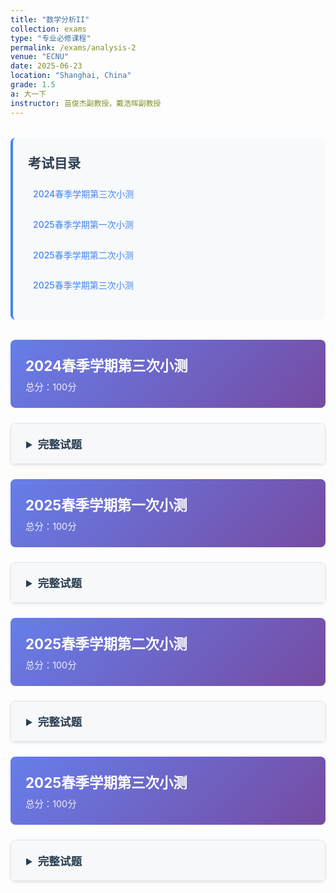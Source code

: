 ```yaml
---
title: "数学分析II"
collection: exams
type: "专业必修课程"
permalink: /exams/analysis-2
venue: "ECNU"
date: 2025-06-23
location: "Shanghai, China"
grade: 1.5
a: 大一下
instructor: 苗俊杰副教授，戴浩晖副教授
---
```


<div class="exam-toc">
  <h2>考试目录</h2>
  <ul>
    <li><a href="#2024-spring-test3">2024春季学期第三次小测</a></li>
    <li><a href="#2025-spring-test1">2025春季学期第一次小测</a></li>
    <li><a href="#2025-spring-test2">2025春季学期第二次小测</a></li>
    <li><a href="#2025-spring-test3">2025春季学期第三次小测</a></li>
  </ul>
</div>

<style>
.exam-toc {
  background: #f8f9fa;
  padding: 1.5rem;
  border-radius: 8px;
  margin: 2rem 0;
  border-left: 4px solid #4285f4;
}

.exam-toc h2 {
  margin-top: 0;
  color: #2c3e50;
}

.exam-toc ul {
  list-style: none;
  padding-left: 0;
}

.exam-toc li {
  margin: 0.8rem 0;
  padding: 0.5rem;
  border-radius: 4px;
  transition: background 0.3s;
}

.exam-toc li:hover {
  background: #e3f2fd;
}

.exam-toc a {
  text-decoration: none;
  color: #4285f4;
  font-weight: 500;
  display: block;
}

.exam-header {
  background: linear-gradient(135deg, #667eea 0%, #764ba2 100%);
  color: white;
  padding: 1.5rem;
  border-radius: 8px;
  margin: 1.5rem 0;
}

.exam-header h3 {
  margin: 0;
  font-size: 1.4rem;
}

.exam-meta {
  opacity: 0.9;
  font-size: 0.9rem;
  margin-top: 0.5rem;
}

details {
  background: white;
  border: 1px solid #e1e4e8;
  border-radius: 8px;
  margin: 1.5rem 0;
  box-shadow: 0 2px 4px rgba(0,0,0,0.1);
  transition: box-shadow 0.3s;
}

details:hover {
  box-shadow: 0 4px 8px rgba(0,0,0,0.15);
}

summary {
  background: #f6f8fa;
  padding: 1.2rem 1.5rem;
  cursor: pointer;
  font-weight: 600;
  color: #2c3e50;
  border-radius: 8px 8px 0 0;
  font-size: 1.1rem;
}

details[open] summary {
  border-bottom: 1px solid #e1e4e8;
}

.exam-content {
  padding: 1.5rem;
}

.question {
  margin: 1.5rem 0;
  padding: 1rem;
  background: #fafbfc;
  border-radius: 6px;
  border-left: 3px solid #4285f4;
}

.question-title {
  font-weight: 600;
  color: #2c3e50;
  margin-bottom: 0.8rem;
  display: flex;
  justify-content: space-between;
  align-items: center;
}

.points {
  background: #4285f4;
  color: white;
  padding: 0.2rem 0.6rem;
  border-radius: 12px;
  font-size: 0.8rem;
  font-weight: 500;
}

.math-content {
  line-height: 1.6;
  font-size: 1rem;
}

.math-content p {
  margin: 0.8rem 0;
}

.proof {
  background: #fff3e0;
  border: 1px solid #ffb74d;
  border-radius: 6px;
  padding: 1rem;
  margin: 1rem 0;
}

.proof-title {
  font-weight: 600;
  color: #e65100;
  margin-bottom: 0.5rem;
}

@media (max-width: 768px) {
  .exam-content {
    padding: 1rem;
  }
  
  summary {
    padding: 1rem;
  }
  
  .question {
    padding: 0.8rem;
  }
}
</style>

<div id="2024-spring-test3" class="exam-header">
  <h3>2024春季学期第三次小测</h3>
  <div class="exam-meta">总分：100分</div>
</div>

<details markdown="1">
  <summary>完整试题</summary>
  <div class="exam-content">
    <div class="question">
      <div class="question-title">
        <span>第1题 </span>
        <span class="points">20分</span>
      </div>
      <div class="math-content">
        <p>判断下列陈述是否正确，并简述理由（判断3分，理由2分）</p>
        <p>1. 若非负无穷积分\(\displaystyle\int_a^{+\infty} f(x)\ \mathrm{d}x\)收敛且\(f(x)\)在\([a,+\infty)\)上连续，则\(\lim\limits_{x\to+\infty}f(x)=0.\)</p>
        <p>2. 若无穷积分\(\displaystyle\int_a^{+\infty} f(x)\ \mathrm{d}x\)绝对收敛，则无穷积分\(\displaystyle\int_a^{+\infty} f^2(x)\ \mathrm{d}x\)也收敛.</p>
        <p>3. 若正项级数\(\sum u_n\)收敛，则\(\ \exists\ N,\ n>N\)时\(\sqrt[n]{u_n}<q\)，其中\(q\in [0,1).\)</p>
        <p>4. 若对任意\( p\in \mathbb{N} _+,\ \forall \varepsilon>0,\exists\ N\in\mathbb{N} _+\)，当\(n>N\)时，\(\|u _{n+1}+u _{n+2}+\cdots +u _{n+p}\|<\varepsilon\)，则\(\sum u_n\)收敛.</p>
      </div>
    </div>

    <div class="question">
      <div class="question-title">
        <span>第2题 </span>
        <span class="points">20分</span>
      </div>
      <div class="math-content">
        <p>讨论下列反常积分的敛散性（绝对收敛、条件收敛或发散）</p>
        <p>1. \(\displaystyle\int_1^{+\infty} e^{-x}\arccos x \ \mathrm{d}x\);</p>
        <p>2. \(\displaystyle\int_0^1 \frac{\sqrt{x}}{e^{x^2}-1} \ \mathrm{d}x\);</p>
        <p>3. \(\displaystyle\int_0^1 \frac{\ln(1+\sin x)}{x^p}\ \mathrm{d}x,(p>0)\);</p>
        <p>4. \(\displaystyle\int_0^{+\infty} \frac{\cos(x^2)}{(1+x)^p} \mathrm{d}x\).</p>
      </div>
    </div>

    <div class="question">
      <div class="question-title">
        <span>第3题 </span>
        <span class="points">20分</span>
      </div>
      <div class="math-content">
        <p>讨论下列数项级数的敛散性（绝对收敛、条件收敛或发散）</p>
        <p>1. \(\displaystyle\sum \frac{(-1)^nn^3}{3^n}\);</p>
        <p>2. \(\displaystyle\sum \frac{(2n+1)!!}{(2n)^n} \);</p>
        <p>3. \(\displaystyle\sum \frac{\sin 2n}{\sqrt{n}}\);</p>
        <p>4. \(\displaystyle\sum \frac{1}{\ln((n+1)!)} \).</p>
      </div>
    </div>

    <div class="question">
      <div class="question-title">
        <span>第4题 </span>
        <span class="points">10分</span>
      </div>
      <div class="math-content">
        <p>设函数\(f(x)\)在\([1,+\infty\)上非负递减，若\(\displaystyle\int_1^{+\infty}x^2f(x)\ \mathrm{d}x\)收敛，证明\(\lim\limits_{x\to+\infty}x^3f(x)=0.\)</p>
      </div>
    </div>

    <div class="question">
      <div class="question-title">
        <span>第5题 </span>
        <span class="points">10分</span>
      </div>
      <div class="math-content">
        <p>设数列\(\{a_n\}\)单调递减收敛于0，证明\[\sum (-1)^n\sqrt[n]{a_1a_2\cdots a_n}\]收敛.</p>
      </div>
    </div>

    <div class="question">
      <div class="question-title">
        <span>第6题 </span>
        <span class="points">10分</span>
      </div>
      <div class="math-content">
        <p>设正项级数\(\displaystyle\sum_{n=1}^\infty a_n\)收敛，余项\(\displaystyle R_n=\sum_{k=n+1}^\infty a_k\). 证明\(\displaystyle\sum_{n=1}^\infty\frac{a_{n+1}}{\sqrt{R_n}}\)收敛.</p>
      </div>
    </div>

    <div class="question">
      <div class="question-title">
        <span>第7题 </span>
        <span class="points">10分</span>
      </div>
      <div class="math-content">
        <p>证明Bertrand判别法：若正项级数\(\sum u_n\)满足</p>
        <p>\[\lim_{n\to\infty}\ln(n+1)\left[(n+1)\left(1-\frac{u_{n+1}}{u_n}\right)-1\right]=b,\]</p>
        <p>则当\(b>1\)时\(\sum u_n\)收敛，当\(b<1\)时\(\sum u_n\)发散.</p>
      </div>
    </div>
  </div>
</details>

<div id="2025-spring-test1" class="exam-header">
  <h3>2025春季学期第一次小测</h3>
  <div class="exam-meta">总分：100分</div>
</div>

<details markdown="1">
  <summary>完整试题</summary>
  <div class="exam-content">
    <div class="question">
      <div class="question-title">
        <span>第1题 </span>
        <span class="points">28分</span>
      </div>
      <div class="math-content">
        <p>判断下列陈述是否正确，并简述理由（判断4分，理由3分）</p>
        <p>1. 设数列\(\{a_n\},\{b_n\}\)均有界，则\(\varliminf\limits_{n\to\infty} (a_n+b_n)=\varliminf\limits_{n\to\infty} a_n+\varliminf\limits_{n\to\infty} b_n.\)</p>
        <p>2. 若数列\(\{a_n\}\)有界，\(\varlimsup\limits_{n\to\infty}a_n>0\)，则\(\ \exists\ N\)，当\(n>N\)时，\(a_n>0.\)</p>
        <p>3. 若定义在\(\mathbb{R}\)上的连续函数\(f(x)\)是周期函数，则\(f(x)\)的原函数\(F(x)\)一定是周期函数.</p>
        <p>4. 若定义在\(\mathbb{R}\)上的连续函数\(f(x)\)是偶函数，则\(f(x)\)的原函数\(F(x)\)一定是奇函数.</p>
      </div>
    </div>

    <div class="question">
      <div class="question-title">
        <span>第2题 </span>
        <span class="points">16分</span>
      </div>
      <div class="math-content">
        <p>求以下数列的上下极限：</p>
        <p>1. \(\left\{\dfrac{n}{n+1}2^{(-1)^n}\right\}\);</p>
        <p>2. \(\left\{\sin\dfrac{n\pi}{3}\right\}\);</p>
        <p>3. \(\left\{\sqrt[n]{n}\ln\dfrac{n+1}{n}\right\}\);</p>
        <p>4. \(\{\sin n\}\).</p>
      </div>
    </div>

    <div class="question">
      <div class="question-title">
        <span>第3题 </span>
        <span class="points">32分</span>
      </div>
      <div class="math-content">
        <p>计算以下不定积分</p>
        <p>1. \(\displaystyle \int (x+1)e^{x^2+2x+1}\ \mathrm{d}x\)；</p>
        <p>2. \(\displaystyle \int \frac{\mathrm{d}x}{\sqrt{x}+\sqrt[3]{x}}\)；</p>
        <p>3. \(\displaystyle \int \frac{ \mathrm{d}x}{2+\sin x}\)；</p>
        <p>4. \(\displaystyle \int \frac{\mathrm{d}x}{x(x+1)(x^2+2x+2)}\).</p>
      </div>
    </div>

    <div class="question">
      <div class="question-title">
        <span>第4题 </span>
        <span class="points">12分</span>
      </div>
      <div class="math-content">
        <p>证明，若数列\(\{ a_n\}\)有界，\(\varliminf\limits_{n\to\infty} a_n>0\)，则\(\exists~N\)，当\(n>N\)时，\(a_n>0.\)</p>
      </div>
    </div>

    <div class="question">
      <div class="question-title">
        <span>第5题 </span>
        <span class="points">12分</span>
      </div>
      <div class="math-content">
        <p>证明，若数列\(\{ a_n\}\)有界，则\(A=\varlimsup\limits_{n\to\infty}a_n\)的充要条件是\(A=\inf\limits_{n}\sup\limits_{k\ge n}\{a_k\}\).</p>
      </div>
    </div>
  </div>
</details>

<div id="2025-spring-test2" class="exam-header">
  <h3>2025春季学期第二次小测</h3>
  <div class="exam-meta">总分：100分</div>
</div>

<details markdown="1">
  <summary>完整试题</summary>
  <div class="exam-content">
    <div class="question">
      <div class="question-title">
        <span>第1题 </span>
        <span class="points">20分</span>
      </div>
      <div class="math-content">
        <p>计算下列定积分</p>
        <p>1. \(\displaystyle \int_{-1}^4 \cos x e^{\sin x}\ \mathrm{d}x\);</p>
        <p>2. \(\displaystyle \int_{-2}^2 x\cos^4x\ \mathrm{d}x\);</p>
        <p>3. \(\displaystyle \int_0^1 \frac{\mathrm{d}x}{(1+x^2)^2}\);</p>
        <p>4. \(\displaystyle \int_2^3  x\ln x\ \mathrm{d}x\).</p>
      </div>
    </div>

    <div class="question">
      <div class="question-title">
        <span>第2题 </span>
        <span class="points">30分</span>
      </div>
      <div class="math-content">
        <p>判断下列陈述是否正确，并简述理由（判断3分，理由2分）</p>
        <p>1. 若函数\(f(x)\)在\([a,b]\)上可积，则存在\(\xi\in[a,b]\)，使得\(\displaystyle\int_{a}^bf(x)\ \mathrm{d}x=f(\xi)(b-a).\)</p>
        <p>2. 若\(\displaystyle\int_{a}^bf(x)\ \mathrm{d}x\ge 0\)，则\(f(x)\ge 0,\forall x\in[a,b].\)</p>
        <p>3. 若函数\(f(x)\)在\([a,b]\)上可积，则\(F(x)=\displaystyle\int_a^x f(t)\ \mathrm{d}t\)可导.</p>
        <p>4. 若函数\(\|f(x)\|\)在\([a,b]\)可积，则\(f(x)\)在\([a,b]\)上可积.</p>
        <p>5. 定积分\(\displaystyle\int_{a}^bf(x)\ \mathrm{d}x\)的几何意义是由直线\(x=a,x=b,x\)轴以及曲线\(y=f(x),x\in[a,b]\)所围成的平面图形的面积.</p>
        <p>6. 若\(f(x)\)在\([a,b]\)上可积且\(f(x)\neq 0,\forall x\in[a,b]\)，则\(\dfrac{1}{f(x)}\)在\([a,b]\)上也可积.</p>
      </div>
    </div>

    <div class="question">
      <div class="question-title">
        <span>第3题 </span>
        <span class="points">10分</span>
      </div>
      <div class="math-content">
        <p>1. 求第一象限中由极坐标曲线\(r=\sqrt{3}\sin \theta,r=\cos\theta\)所围成的平面图形的面积.</p>
        <p>2. 求曲线\(C:\begin{cases}x(t)=t-t^2\\y(t)=1+\dfrac{4\sqrt{2}}{3}t^{\frac{3}{2}}\end{cases},t\in[0,1]\)的弧长.</p>
      </div>
    </div>

    <div class="question">
      <div class="question-title">
        <span>第4题 </span>
        <span class="points">10分</span>
      </div>
      <div class="math-content">
        <p>1. \(\displaystyle f(x)=\int_{\arcsin x}^{\ln(x+1)}e^{-t^2}\ \mathrm{d}t,x\in\left[\frac{1}{2},1\right]\)，求\(f'(x)\);</p>
        <p>2. 求极限\(\lim\limits_{x\to 0}\dfrac{\int_{2x}^{x^2}tf(t)\ \mathrm{d}t}{x^2}\)，其中\(f\)为\(\mathbb{R}\)上的连续函数.</p>
      </div>
    </div>

    <div class="question">
      <div class="question-title">
        <span>第5题 </span>
        <span class="points">10分</span>
      </div>
      <div class="math-content">
        <p>计算由直线\(x=4,x\)轴以及曲线段\(y=\sqrt{x},x\in[0,4]\)所围平面图形绕\(y\)轴旋转一周所得旋转体的体积.</p>
      </div>
    </div>

    <div class="question">
      <div class="question-title">
        <span>第6题 </span>
        <span class="points">10分</span>
      </div>
      <div class="math-content">
        <p>计算由曲线段\(y=\sqrt{x},x\in[0,4]\)绕\(x\)轴旋转一周所得的旋转曲面的面积.</p>
      </div>
    </div>

    <div class="question">
      <div class="question-title">
        <span>第7题 </span>
        <span class="points">10分</span>
      </div>
      <div class="math-content">
        <p>设\(f\)在\([0,1]\)上连续可微，\(0\le f'(x)\le 1,\ \forall x\in[0,1],\ f(0)=0.\)，证明</p>
        <p>\[\left(\int_0^1 f(x)\ \mathrm{d}x\right)^2\ge\int_0^1[f(x)]^3\ \mathrm{d}x,\]</p>
        <p>且等号仅在\(f(x)=x\)或\(f(x)\equiv 0\)时成立.</p>
      </div>
    </div>
  </div>
</details>

<div id="2025-spring-test3" class="exam-header">
  <h3>2025春季学期第三次小测</h3>
  <div class="exam-meta">总分：100分</div>
</div>

<details markdown="1">
  <summary>完整试题</summary>
  <div class="exam-content">
    <div class="question">
      <div class="question-title">
        <span>第1题 </span>
        <span class="points">20分</span>
      </div>
      <div class="math-content">
        <p>判断下列陈述是否正确，并简述理由（判断3分，理由2分）</p>
        <p>1. 若\(f(x)\le g(x),\forall x\in[a,+\infty)\)，无穷积分\(\displaystyle\int_a^{+\infty}g(x)\ \mathrm{d}x\)收敛，则无穷积分\(\displaystyle\int_a^{+\infty}f(x)\ \mathrm{d}x\)收敛.</p>
        <p>2. 若非负无穷积分\(\displaystyle\int_a^{+\infty}f(x)\ \mathrm{d}x\)收敛，则\(\ \exists\ p>1\)，使得极限\(\lim\limits_{x\to+\infty}x^p f(x)\)存在.</p>
        <p>3. 若\(u_n>0,\forall n\)，数项级数\(\sum u_n\)收敛，则\(\ \exists\ N,\ n>N\)时\(\dfrac{u_{n+1}}{u_n}\le q\)，其中\(q\in [0,1)\).</p>
        <p>4. 若\(u_n\ge 0,\forall n\)，且\(\ \exists\ N\in\mathbb{N}_+\)，当\(n>N\)时，\(\sqrt[n]{u_n}<1\)，则\(\sum u_n\)收敛.</p>
      </div>
    </div>

    <div class="question">
      <div class="question-title">
        <span>第2题 </span>
        <span class="points">10分</span>
      </div>
      <div class="math-content">
        <p>计算下列反常积分的值：</p>
        <p>1. \(\displaystyle \int_1^{+\infty}e^{-x}\cos x\ \mathrm{d}x\);</p>
        <p>2. \(\displaystyle\int_0^2\frac{1}{x^{\frac{2}{3}}}\ \mathrm{d}x\).</p>
      </div>
    </div>

    <div class="question">
      <div class="question-title">
        <span>第3题 </span>
        <span class="points">10分</span>
      </div>
      <div class="math-content">
        <p>计算下列数项级数的和：</p>
        <p>1. \(\displaystyle\sum_{n=1}^\infty\frac{2+(-1)^n}{4^n}\);</p>
        <p>2. \(\displaystyle\sum_{n=1}^\infty\frac{n}{(n+1)(n+2)(n+3)}\).</p>
      </div>
    </div>

    <div class="question">
      <div class="question-title">
        <span>第4题 </span>
        <span class="points">10分</span>
      </div>
      <div class="math-content">
        <p>讨论下列反常积分的敛散性：</p>
        <p>1. \(\displaystyle\int_1^{+\infty}\frac{x^2}{2^x}\ \mathrm{d}x\);</p>
        <p>2. \(\displaystyle\int_0^1\frac{\arctan x}{\sqrt{x}\ln(1+x)}\ \mathrm{d}x\).</p>
      </div>
    </div>

    <div class="question">
      <div class="question-title">
        <span>第5题 </span>
        <span class="points">10分</span>
      </div>
      <div class="math-content">
        <p>讨论下列数项级数的敛散性：</p>
        <p>1. \(\displaystyle\sum_{n=1}^\infty\frac{1}{2^{\ln n}}\);</p>
        <p>2. \(\displaystyle\sum_{n=2}^\infty\frac{1}{\sqrt{n}+(-1)^n}\).</p>
      </div>
    </div>

    <div class="question">
      <div class="question-title">
        <span>第6题 </span>
        <span class="points">10分</span>
      </div>
      <div class="math-content">
        <p>证明瑕积分\(\displaystyle\int_0^1\frac{\ln x}{x^p}\ \mathrm{d}x\)当\(0<p<1\)时收敛.</p>
      </div>
    </div>

    <div class="question">
      <div class="question-title">
        <span>第7题 </span>
        <span class="points">10分</span>
      </div>
      <div class="math-content">
        <p>证明数项级数\(\displaystyle\frac{(-1)^n\sin n}{n}\)条件收敛.</p>
      </div>
    </div>

    <div class="question">
      <div class="question-title">
        <span>第8题 </span>
        <span class="points">10分</span>
      </div>
      <div class="math-content">
        <p>证明反常积分</p>
        <p>\[\int_0^{+\infty}\frac{\sin x}{(x-\ln x)^p}\ \mathrm{d}x\]</p>
        <p>当\(p>1\)时绝对收敛，当\(0<p\le 1\)时条件收敛.</p>
      </div>
    </div>

    <div class="question">
      <div class="question-title">
        <span>第9题 </span>
        <span class="points">10分</span>
      </div>
      <div class="math-content">
        <p>设\(\{a_n\}\)为单调递增无界的数列，且\(a_1>0\)，令</p>
        <p>\[u_n=\frac{a_{n+1}-a_n}{a_n^pa_{n+1}}.\]</p>
        <p>证明：当\(p>0\)时，级数\(\sum u_n\)收敛.</p>
      </div>
    </div>
  </div>
</details>

<script>
// 添加一些交互功能
document.addEventListener('DOMContentLoaded', function() {
  // 为所有details元素添加切换动画
  const detailsElements = document.querySelectorAll('details');
  
  detailsElements.forEach(details => {
    details.addEventListener('toggle', function() {
      if (this.open) {
        this.style.transition = 'all 0.3s ease';
      }
    });
  });
  
  // 平滑滚动到锚点
  const links = document.querySelectorAll('a[href^="#"]');
  links.forEach(link => {
    link.addEventListener('click', function(e) {
      e.preventDefault();
      const targetId = this.getAttribute('href');
      const targetElement = document.querySelector(targetId);
      if (targetElement) {
        targetElement.scrollIntoView({
          behavior: 'smooth',
          block: 'start'
        });
      }
    });
  });
});
</script>
